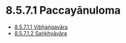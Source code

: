 # 8.5.7.1 Paccayānuloma

* [8.5.7.1.1 Vibhaṅgavāra](8.5.7.1/8.5.7.1.1.md)
* [8.5.7.1.2 Saṅkhyāvāra](8.5.7.1/8.5.7.1.2.md)
